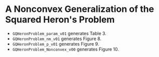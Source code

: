 # A Nonconvex Generalization of the Squared Heron's Problem

- `GQHeronProblem_param_v01` generates Table 3.
- `GQHeronProblem_nm_v01` generates Figure 8.
- `GQHeronProblem_p_v01` generates Figure 9.
- `GQHeronProblem_Nonconvex_v00` generates Figure 10.
